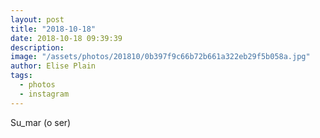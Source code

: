 ```yaml
---
layout: post
title: "2018-10-18"
date: 2018-10-18 09:39:39
description: 
image: "/assets/photos/201810/0b397f9c66b72b661a322eb29f5b058a.jpg"
author: Elise Plain
tags: 
  - photos
  - instagram
---
```


Su_mar (o ser)
<p></p>
